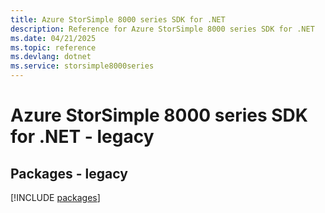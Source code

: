 ```yaml
---
title: Azure StorSimple 8000 series SDK for .NET
description: Reference for Azure StorSimple 8000 series SDK for .NET
ms.date: 04/21/2025
ms.topic: reference
ms.devlang: dotnet
ms.service: storsimple8000series
---
```

# Azure StorSimple 8000 series SDK for .NET - legacy
## Packages - legacy
[!INCLUDE [packages](storsimple-8000-series-index.md)]
